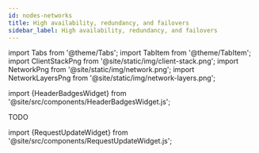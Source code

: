 ```yaml
---
id: nodes-networks
title: High availability, redundancy, and failovers
sidebar_label: High availability, redundancy, and failovers
---
```


import Tabs from '@theme/Tabs';
import TabItem from '@theme/TabItem';
import ClientStackPng from '@site/static/img/client-stack.png';
import NetworkPng from '@site/static/img/network.png';
import NetworkLayersPng from '@site/static/img/network-layers.png';

import {HeaderBadgesWidget} from '@site/src/components/HeaderBadgesWidget.js';

<HeaderBadgesWidget />

TODO


import {RequestUpdateWidget} from '@site/src/components/RequestUpdateWidget.js';

<RequestUpdateWidget />